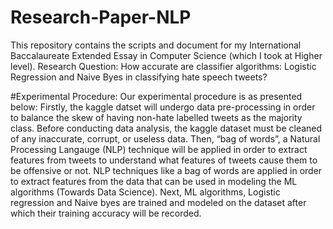 # Research-Paper-NLP
This repository contains the scripts and document for my International Baccalaureate Extended Essay in Computer Science (which I took at Higher level).
Research Question: How accurate are classifier algorithms: Logistic Regression and Naive Byes in classifying hate speech tweets?

#Experimental Procedure:
Our experimental procedure is as presented below:
Firstly, the kaggle datset will undergo data pre-processing in order to balance the skew
of having non-hate labelled tweets as the majority class. Before conducting data
analysis, the kaggle dataset must be cleaned of any inaccurate, corrupt, or useless data.
Then, “bag of words”, a Natural Processing Langauge (NLP) technique will be applied in
order to extract features from tweets to understand what features of tweets cause them
to be offensive or not. NLP techniques like a bag of words are applied in order to extract
features from the data that can be used in modeling the ML algorithms (Towards Data
Science). Next, ML algorithms, Logistic regression and Naive byes are trained and
modeled on the dataset after which their training accuracy will be recorded.
